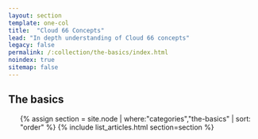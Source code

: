 ```yaml
---
layout: section
template: one-col
title:  "Cloud 66 Concepts"
lead: "In depth understanding of Cloud 66 concepts"
legacy: false
permalink: /:collection/the-basics/index.html
noindex: true
sitemap: false
---
```


<div class="Toc Toc--howto">
    <h2>The basics</h2>
    <ul>
    {% assign section = site.node | where:"categories","the-basics" | sort: "order" %}
    {% include list_articles.html section=section %}
    </ul>
</div><!--/.Toc-->

